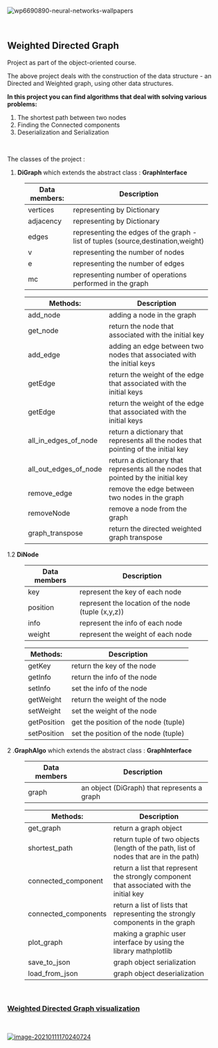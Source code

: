 <p><img src="C:\Users\dolev\OneDrive\שולחן העבודה\Fam\wp6690890-neural-networks-wallpapers.jpg" referrerpolicy="no-referrer" alt="wp6690890-neural-networks-wallpapers"></p>
<p>&nbsp;</p>
<h2>Weighted Directed Graph</h2>
<p>Project as part of the object-oriented course.</p>
<p>The above project deals with the construction of the data structure - an Directed and Weighted graph, using other data structures.</p>
<p><strong>In this project you can find algorithms that deal with solving various problems:</strong></p>
<ol>
<li>The shortest path between two nodes</li>
<li>Finding the Connected components</li>
<li>Deserialization and Serialization</li>

</ol>
<p>&nbsp;</p>
<p>The classes of the project :</p>
<ol>
<li><strong>DiGraph</strong> which extends the abstract class : <strong>GraphInterface</strong></li>

</ol>
<figure><table>
<thead>
<tr><th>Data members:</th><th>Description</th></tr></thead>
<tbody><tr><td>vertices</td><td>representing by Dictionary</td></tr><tr><td>adjacency</td><td>representing by Dictionary</td></tr><tr><td>edges</td><td>representing the edges of the graph -  list of tuples (source,destination,weight)</td></tr><tr><td>v</td><td>representing the number of nodes</td></tr><tr><td>e</td><td>representing the number of edges</td></tr><tr><td>mc</td><td>representing number of operations performed in the graph</td></tr></tbody>
</table></figure>
<figure><table>
<thead>
<tr><th>Methods:</th><th>Description</th></tr></thead>
<tbody><tr><td>add_node</td><td>adding a node in the graph</td></tr><tr><td>get_node</td><td>return the node that associated with the initial key</td></tr><tr><td>add_edge</td><td>adding an edge between two nodes that associated with the initial keys</td></tr><tr><td>getEdge</td><td>return the weight of the edge that associated with the initial keys</td></tr><tr><td>getEdge</td><td>return the weight of the edge that associated with the initial keys</td></tr><tr><td>all_in_edges_of_node</td><td>return a dictionary that represents all the nodes that  pointing of the initial key</td></tr><tr><td>all_out_edges_of_node</td><td>return a dictionary that represents all the nodes that  pointed by the initial key</td></tr><tr><td>remove_edge</td><td>remove the edge between two nodes in the graph</td></tr><tr><td>removeNode</td><td>remove a node from the graph</td></tr><tr><td>graph_transpose</td><td>return the directed weighted graph transpose</td></tr></tbody>
</table></figure>
<p>1.2 <strong>DiNode</strong>  </p>
<figure><table>
<thead>
<tr><th>Data members</th><th>Description</th></tr></thead>
<tbody><tr><td>key</td><td>represent the key of each node</td></tr><tr><td>position</td><td>represent the location of the node (tuple (x,y,z))</td></tr><tr><td>info</td><td>represent the info of each node</td></tr><tr><td>weight</td><td>represent the weight of each node</td></tr></tbody>
</table></figure>
<figure><table>
<thead>
<tr><th>Methods:</th><th>Description</th></tr></thead>
<tbody><tr><td>getKey</td><td>return the key of the node</td></tr><tr><td>getInfo</td><td>return the info of the node</td></tr><tr><td>setInfo</td><td>set the info of the node</td></tr><tr><td>getWeight</td><td>return the weight of the node</td></tr><tr><td>setWeight</td><td>set the weight of the node</td></tr><tr><td>getPosition</td><td>get the position of the node (tuple)</td></tr><tr><td>setPosition</td><td>set the position of the node (tuple)</td></tr></tbody>
</table></figure>
<p>2 .<strong>GraphAlgo</strong> which extends the abstract class : <strong>GraphInterface</strong></p>
<figure><table>
<thead>
<tr><th>Data members</th><th>Description</th></tr></thead>
<tbody><tr><td>graph</td><td>an object (DiGraph) that represents a graph</td></tr></tbody>
</table></figure>
<figure><table>
<thead>
<tr><th>Methods:</th><th>Description</th></tr></thead>
<tbody><tr><td>get_graph</td><td>return a graph object</td></tr><tr><td>shortest_path</td><td>return tuple of two objects (length of the path, list of nodes that are in the path)</td></tr><tr><td>connected_component</td><td>return a list that represent the strongly component that associated with the initial key</td></tr><tr><td>connected_components</td><td>return a list of lists that representing the strongly components in the graph</td></tr><tr><td>plot_graph</td><td>making a graphic user interface by using the library mathplotlib</td></tr><tr><td>save_to_json</td><td>graph object serialization</td></tr><tr><td>load_from_json</td><td>graph object deserialization</td></tr></tbody>
</table></figure>
<p>&nbsp;</p>
<h3><u>Weighted Directed Graph visualization</u></h3>
<p>&nbsp;</p>
<a href="https://ibb.co/Cw5QbzX"><img src="https://i.ibb.co/rQGHxmL/image-20210111170240724.png" alt="image-20210111170240724" border="0"></a>
